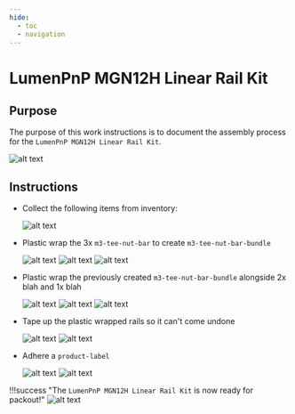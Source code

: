 ```yaml
---
hide:
  - toc
  - navigation
---
```


# LumenPnP MGN12H Linear Rail Kit

## Purpose

The purpose of this work instructions is to document the assembly process for the `LumenPnP MGN12H Linear Rail Kit`.

![alt text](img/MGN12H-linear-rail-kit.webp)

## Instructions

- Collect the following items from inventory:

    ![alt text](img/linear-rail-kit1.webp)

- Plastic wrap the 3x `m3-tee-nut-bar` to create `m3-tee-nut-bar-bundle`

    ![alt text](img/linear-rail-kit2.webp)
    ![alt text](img/linear-rail-kit3.webp)
    ![alt text](img/linear-rail-kit4.webp)

- Plastic wrap the previously created `m3-tee-nut-bar-bundle` alongside 2x blah and 1x blah

    ![alt text](img/linear-rail-kit5.webp)
    ![alt text](img/linear-rail-kit6.webp)
    ![alt text](img/linear-rail-kit7.webp)

- Tape up the plastic wrapped rails so it can't come undone

    ![alt text](img/linear-rail-kit8.webp)
    ![alt text](img/linear-rail-kit9.webp)

- Adhere a `product-label`

    ![alt text](img/linear-rail-kit10.webp)
    ![alt text](img/linear-rail-kit11.webp)

!!!success "The `LumenPnP MGN12H Linear Rail Kit` is now ready for packout!"
    ![alt text](img/linear-rail-kit13.webp)
